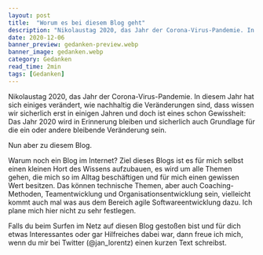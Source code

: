```yaml
---
layout: post
title:  "Worum es bei diesem Blog geht"
description: "Nikolaustag 2020, das Jahr der Corona-Virus-Pandemie. In diesem Jahr..."
date: 2020-12-06
banner_preview: gedanken-preview.webp
banner_image: gedanken.webp
category: Gedanken
read_time: 2min
tags: [Gedanken]
---
```


Nikolaustag 2020, das Jahr der Corona-Virus-Pandemie. In diesem Jahr hat sich einiges verändert, wie nachhaltig die Veränderungen sind, dass wissen wir sicherlich erst in einigen Jahren und doch ist eines schon Gewissheit: Das Jahr 2020 wird in Erinnerung bleiben und sicherlich auch Grundlage für die ein oder andere bleibende Veränderung sein.

Nun aber zu diesem Blog.

Warum noch ein Blog im Internet? Ziel dieses Blogs ist es für mich selbst einen kleinen Hort des Wissens aufzubauen, es wird um alle Themen gehen, die mich so im Alltag beschäftigen und für mich einen gewissen Wert besitzen. Das können technische Themen, aber auch Coaching-Methoden, Teamentwicklung und Organisationsentwicklung sein, vielleicht kommt auch mal was aus dem Bereich agile Softwareentwicklung dazu. Ich plane mich hier nicht zu sehr festlegen.

Falls du beim Surfen im Netz auf diesen Blog gestoßen bist und für dich etwas Interessantes oder gar Hilfreiches dabei war, dann freue ich mich, wenn du mir bei Twitter (@jan_lorentz) einen kurzen Text schreibst.